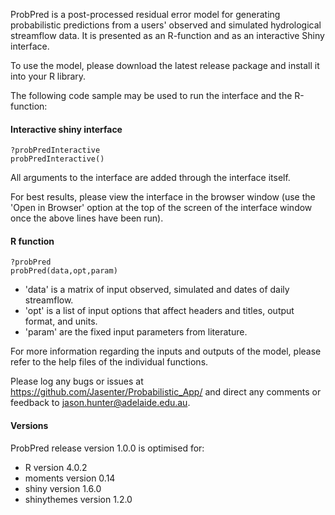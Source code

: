 ProbPred is a post-processed residual error model for generating probabilistic predictions from a users' observed and simulated hydrological streamflow data. It is presented as an R-function and as an interactive Shiny interface. 

To use the model, please download the latest release package and install it into your R library.

The following code sample may be used to run the interface and the R-function:

#### Interactive shiny interface

```
?probPredInteractive
probPredInteractive()
```
All arguments to the interface are added through the interface itself.

For best results, please view the interface in the browser window (use the 'Open in Browser' option at the top of the screen of the interface window once the above lines have been run).

#### R function

```
?probPred
probPred(data,opt,param)
```

+ 'data' is a matrix of input observed, simulated and dates of daily streamflow.
+ 'opt' is a list of input options that affect headers and titles, output format, and units.
+ 'param' are the fixed input parameters from literature.

For more information regarding the inputs and outputs of the model, please refer to the help files of the individual functions.

Please log any bugs or issues at https://github.com/Jasenter/Probabilistic_App/ and direct any comments or feedback to  jason.hunter@adelaide.edu.au.

#### Versions
ProbPred release version 1.0.0 is optimised for:

+ R version 4.0.2
+ moments version 0.14
+ shiny version 1.6.0
+ shinythemes version 1.2.0

